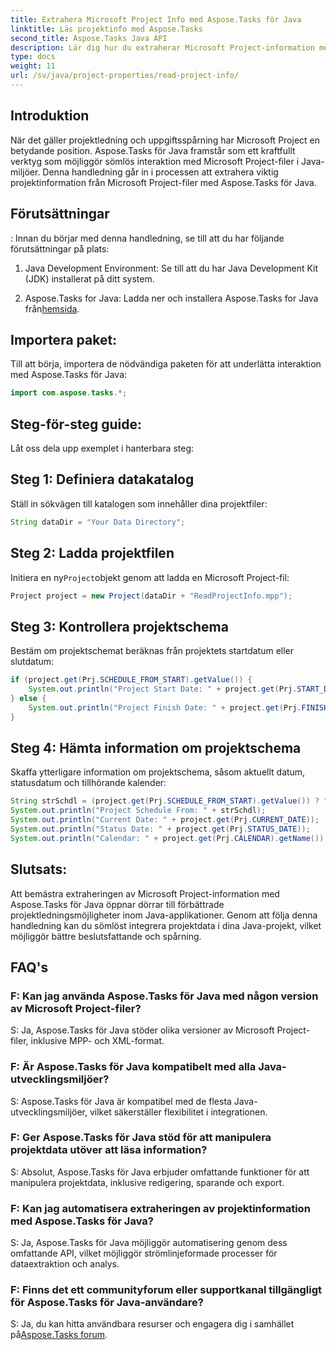 ```yaml
---
title: Extrahera Microsoft Project Info med Aspose.Tasks för Java
linktitle: Läs projektinfo med Aspose.Tasks
second_title: Aspose.Tasks Java API
description: Lär dig hur du extraherar Microsoft Project-information med Aspose.Tasks för Java. Förbättra projekthanteringen i Java-applikationer utan ansträngning.
type: docs
weight: 11
url: /sv/java/project-properties/read-project-info/
---
```

## Introduktion
När det gäller projektledning och uppgiftsspårning har Microsoft Project en betydande position. Aspose.Tasks för Java framstår som ett kraftfullt verktyg som möjliggör sömlös interaktion med Microsoft Project-filer i Java-miljöer. Denna handledning går in i processen att extrahera viktig projektinformation från Microsoft Project-filer med Aspose.Tasks för Java.
## Förutsättningar
:
Innan du börjar med denna handledning, se till att du har följande förutsättningar på plats:
1. Java Development Environment: Se till att du har Java Development Kit (JDK) installerat på ditt system.
   
2.  Aspose.Tasks for Java: Ladda ner och installera Aspose.Tasks for Java från[hemsida](https://releases.aspose.com/tasks/java/).

## Importera paket:
Till att börja, importera de nödvändiga paketen för att underlätta interaktion med Aspose.Tasks för Java:
```java
import com.aspose.tasks.*;
```
## Steg-för-steg guide:
Låt oss dela upp exemplet i hanterbara steg:
## Steg 1: Definiera datakatalog
Ställ in sökvägen till katalogen som innehåller dina projektfiler:
```java
String dataDir = "Your Data Directory";
```
## Steg 2: Ladda projektfilen
 Initiera en ny`Project`objekt genom att ladda en Microsoft Project-fil:
```java
Project project = new Project(dataDir + "ReadProjectInfo.mpp");
```
## Steg 3: Kontrollera projektschema
Bestäm om projektschemat beräknas från projektets startdatum eller slutdatum:
```java
if (project.get(Prj.SCHEDULE_FROM_START).getValue()) {
    System.out.println("Project Start Date: " + project.get(Prj.START_DATE));
} else {
    System.out.println("Project Finish Date: " + project.get(Prj.FINISH_DATE));
}
```
## Steg 4: Hämta information om projektschema
Skaffa ytterligare information om projektschema, såsom aktuellt datum, statusdatum och tillhörande kalender:
```java
String strSchdl = (project.get(Prj.SCHEDULE_FROM_START).getValue()) ? "Project Start Date" : "Project Finish Date";
System.out.println("Project Schedule From: " + strSchdl);
System.out.println("Current Date: " + project.get(Prj.CURRENT_DATE));
System.out.println("Status Date: " + project.get(Prj.STATUS_DATE));
System.out.println("Calendar: " + project.get(Prj.CALENDAR).getName());
```

## Slutsats:
Att bemästra extraheringen av Microsoft Project-information med Aspose.Tasks för Java öppnar dörrar till förbättrade projektledningsmöjligheter inom Java-applikationer. Genom att följa denna handledning kan du sömlöst integrera projektdata i dina Java-projekt, vilket möjliggör bättre beslutsfattande och spårning.
## FAQ's
### F: Kan jag använda Aspose.Tasks för Java med någon version av Microsoft Project-filer?
S: Ja, Aspose.Tasks för Java stöder olika versioner av Microsoft Project-filer, inklusive MPP- och XML-format.
### F: Är Aspose.Tasks för Java kompatibelt med alla Java-utvecklingsmiljöer?
S: Aspose.Tasks för Java är kompatibel med de flesta Java-utvecklingsmiljöer, vilket säkerställer flexibilitet i integrationen.
### F: Ger Aspose.Tasks för Java stöd för att manipulera projektdata utöver att läsa information?
S: Absolut, Aspose.Tasks för Java erbjuder omfattande funktioner för att manipulera projektdata, inklusive redigering, sparande och export.
### F: Kan jag automatisera extraheringen av projektinformation med Aspose.Tasks för Java?
S: Ja, Aspose.Tasks för Java möjliggör automatisering genom dess omfattande API, vilket möjliggör strömlinjeformade processer för dataextraktion och analys.
### F: Finns det ett communityforum eller supportkanal tillgängligt för Aspose.Tasks för Java-användare?
 S: Ja, du kan hitta användbara resurser och engagera dig i samhället på[Aspose.Tasks forum](https://forum.aspose.com/c/tasks/15).